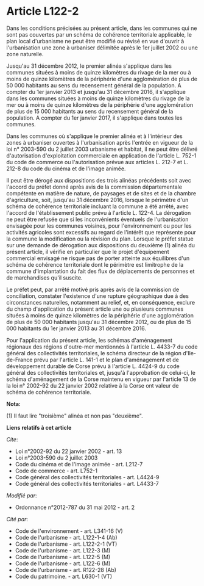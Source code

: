 # Article L122-2

Dans les conditions précisées au présent article, dans les communes qui ne sont pas couvertes par un schéma de cohérence
territoriale applicable, le plan local d'urbanisme ne peut être modifié ou révisé en vue d'ouvrir à l'urbanisation une zone à
urbaniser délimitée après le 1er juillet 2002 ou une zone naturelle. 

Jusqu'au 31 décembre 2012, le premier alinéa s'applique dans les communes situées à moins de quinze kilomètres du rivage de
la mer ou à moins de quinze kilomètres de la périphérie d'une agglomération de plus de 50 000 habitants au sens du
recensement général de la population. A compter du 1er janvier 2013 et jusqu'au 31 décembre 2016, il s'applique dans les
communes situées à moins de quinze kilomètres du rivage de la mer ou à moins de quinze kilomètres de la périphérie d'une
agglomération de plus de 15 000 habitants au sens du recensement général de la population. A compter du 1er janvier 2017, il
s'applique dans toutes les communes. 

Dans les communes où s'applique le premier alinéa et à l'intérieur des zones à urbaniser ouvertes à l'urbanisation après
l'entrée en vigueur de la loi n° 2003-590 du 2 juillet 2003 urbanisme et habitat, il ne peut être délivré d'autorisation
d'exploitation commerciale en application de l'article L. 752-1 du code de commerce ou l'autorisation prévue aux articles L.
212-7 et L. 212-8 du code du cinéma et de l'image animée. 

Il peut être dérogé aux dispositions des trois alinéas précédents soit avec l'accord du préfet donné après avis de la
commission départementale compétente en matière de nature, de paysages et de sites et de la chambre d'agriculture, soit,
jusqu'au 31 décembre 2016, lorsque le périmètre d'un schéma de cohérence territoriale incluant la commune a été arrêté, avec
l'accord de l'établissement public prévu à l'article L. 122-4. La dérogation ne peut être refusée que si les inconvénients
éventuels de l'urbanisation envisagée pour les communes voisines, pour l'environnement ou pour les activités agricoles sont
excessifs au regard de l'intérêt que représente pour la commune la modification ou la révision du plan. Lorsque le préfet
statue sur une demande de dérogation aux dispositions du deuxième (1) alinéa du présent article, il vérifie en particulier
que le projet d'équipement commercial envisagé ne risque pas de porter atteinte aux équilibres d'un schéma de cohérence
territoriale dont le périmètre est limitrophe de la commune d'implantation du fait des flux de déplacements de personnes et
de marchandises qu'il suscite. 

Le préfet peut, par arrêté motivé pris après avis de la commission de conciliation, constater l'existence d'une rupture
géographique due à des circonstances naturelles, notamment au relief, et, en conséquence, exclure du champ d'application du
présent article une ou plusieurs communes situées à moins de quinze kilomètres de la périphérie d'une agglomération de plus
de 50 000 habitants jusqu'au 31 décembre 2012, ou de plus de 15 000 habitants du 1er janvier 2013 au 31 décembre 2016. 

Pour l'application du présent article, les schémas d'aménagement régionaux des régions d'outre-mer mentionnés à l'article L.
4433-7 du code général des collectivités territoriales, le schéma directeur de la région d'Ile-de-France prévu par l'article
L. 141-1 et le plan d'aménagement et de développement durable de Corse prévu à l'article L. 4424-9 du code général des
collectivités territoriales et, jusqu'à l'approbation de celui-ci, le schéma d'aménagement de la Corse maintenu en vigueur
par l'article 13 de la loi n° 2002-92 du 22 janvier 2002 relative à la Corse ont valeur de schéma de cohérence territoriale.

**Nota:**

(1) Il faut lire "troisième" alinéa et non pas "deuxième".

**Liens relatifs à cet article**

_Cite_:

  - Loi n°2002-92 du 22 janvier 2002 - art. 13
  - Loi n°2003-590 du 2 juillet 2003
  - Code du cinéma et de l'image animée - art. L212-7
  - Code de commerce - art. L752-1
  - Code général des collectivités territoriales - art. L4424-9
  - Code général des collectivités territoriales - art. L4433-7

_Modifié par_:

  - Ordonnance n°2012-787 du 31 mai 2012 - art. 2

_Cité par_:

  - Code de l'environnement - art. L341-16 (V)
  - Code de l'urbanisme - art. L122-1-4 (Ab)
  - Code de l'urbanisme - art. L122-2-1 (VT)
  - Code de l'urbanisme - art. L122-3 (M)
  - Code de l'urbanisme - art. L122-5 (M)
  - Code de l'urbanisme - art. L122-6 (M)
  - Code de l'urbanisme - art. R122-28 (Ab)
  - Code du patrimoine. - art. L630-1 (VT)
